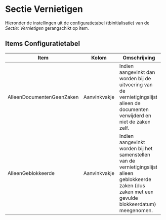 # Sectie Vernietigen

Hieronder de instellingen uit de [configuratietabel](/instellen_inrichten/configuratie/README.md) (tbinitialisatie) van de _Sectie: Vernietigen_ gerangschikt op item.

## Items Configuratietabel

| Item                      | Kolom        | Omschrijving                                                              |
|---------------------------|--------------|---------------------------------------------------------------------------|
| AlleenDocumentenGeenZaken | Aanvinkvakje | Indien aangevinkt dan worden bij de uitvoering van de vernietigingslijst alleen de documenten verwijderd en niet de zaken zelf. |
| AlleenGeblokkeerde        | Aanvinkvakje | Indien aangevinkt worden bij het samenstellen van de vernietigingslijst alleen geblokkeerde zaken (dus zaken met een gevulde blokkeerdatum) meegenomen. |
